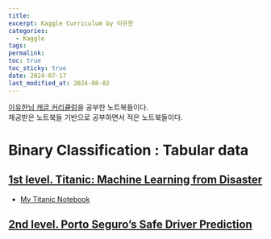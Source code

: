 ```yaml
---
title: 
excerpt: Kaggle Curriculum by 이유한
categories:
  - Kaggle
tags: 
permalink: 
toc: true
toc_sticky: true
date: 2024-07-17
last_modified_at: 2024-08-02
---
```

[이유한님 캐글 커리큘럼](https://kaggle-kr.tistory.com/32)을 공부한 노트북들이다.  
제공받은 노트북들 기반으로 공부하면서 적은 노트북들이다.

# Binary Classification : Tabular data
## [1st level. Titanic: Machine Learning from Disaster](https://www.kaggle.com/c/titanic)

- [My Titanic Notebook](https://www.kaggle.com/code/jinsoolve/my-titanic-notebook)

## [2nd level. Porto Seguro’s Safe Driver Prediction](https://www.kaggle.com/c/porto-seguro-safe-driver-prediction)